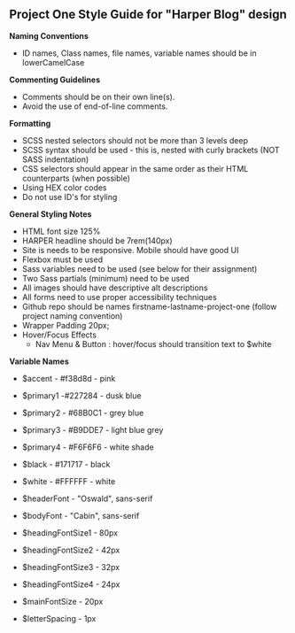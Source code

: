 ## Project One Style Guide for "Harper Blog" design

**Naming Conventions**

- ID names, Class names, file names, variable names should be in lowerCamelCase

**Commenting Guidelines**

- Comments should be on their own line(s).
- Avoid the use of end-of-line comments.

**Formatting**

- SCSS nested selectors should not be more than 3 levels deep
- SCSS syntax should be used - this is, nested with curly brackets (NOT SASS indentation)
- CSS selectors should appear in the same order as their HTML counterparts (when possible)
- Using HEX color codes
- Do not use ID's for styling

**General Styling Notes**

- HTML font size 125%
- HARPER headline should be 7rem(140px)
- Site is needs to be responsive. Mobile should have good UI
- Flexbox must be used
- Sass variables need to be used (see below for their assignment)
- Two Sass partials (minimum) need to be used
- All images should have descriptive alt descriptions
- All forms need to use proper accessibility techniques
- Github repo should be names firstname-lastname-project-one (follow project naming convention)
- Wrapper Padding 20px;
- Hover/Focus Effects
  - Nav Menu & Button : hover/focus should transition text to $white

**Variable Names**

- $accent - #f38d8d - pink
- $primary1 -#227284 - dusk blue
- $primary2 - #68B0C1 - grey blue
- $primary3 - #B9DDE7 - light blue grey
- $primary4 - #F6F6F6 - white shade
- $black - #171717 - black
- $white - #FFFFFF - white

- $headerFont - "Oswald", sans-serif
- $bodyFont - "Cabin", sans-serif

- $headingFontSize1 - 80px
- $headingFontSize2 - 42px
- $headingFontSize3 - 32px
- $headingFontSize4 - 24px
- $mainFontSize - 20px
- $letterSpacing - 1px
